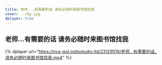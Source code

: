 ```yaml
---
title: 老师...有需要的话 请务必随时来图书馆找我
cover: ../bg.jpg
dplayer: true
---
```


## 老师...有需要的话 请务必随时来图书馆找我

{%  dplayer
    url="https://nya-wsl.osttsstudio.ltd/23129519/老师...有需要的话_请务必随时来图书馆找我.mp4"
%}
